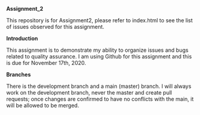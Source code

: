 <b>Assignment_2</b>

 This repository is for Assignment2, please refer to index.html to see the list of issues observed for this assignment. 

<b>Introduction</b>

This assignment is to demonstrate my ability to organize issues and bugs related to quality assurance. I am using Github for this assignment and this is due for November 17th, 2020. 

<b>Branches</b> 

There is the development branch and a main (master) branch. I will always work on the development branch, never the master and create pull requests; once changes are confirmed to have no conflicts with the main, it will be allowed to be merged. 

